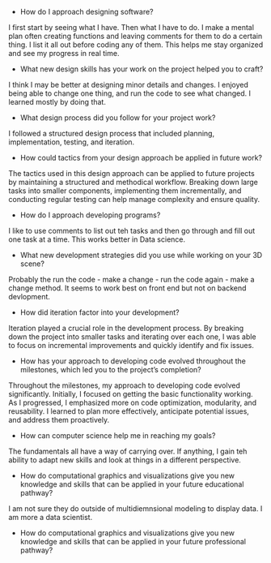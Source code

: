 - How do I approach designing software?

I first start by seeing what I have. Then what I have to do. I make a mental plan often creating functions and leaving comments for them to do a certain thing. I list it all out before coding any of them. This helps me stay organized and see my progress in real time. 

- What new design skills has your work on the project helped you to craft?

I think I may be better at designing minor details and changes. I enjoyed being able to change one thing, and run the code to see what changed. I learned mostly by doing that. 

- What design process did you follow for your project work?

I followed a structured design process that included planning, implementation, testing, and iteration.

- How could tactics from your design approach be applied in future work?

The tactics used in this design approach can be applied to future projects by maintaining a structured and methodical workflow. Breaking down large tasks into smaller components, implementing them incrementally, and conducting regular testing can help manage complexity and ensure quality. 

- How do I approach developing programs?

I like to use comments to list out teh tasks and then go through and fill out one task at a time. This works better in Data science. 

- What new development strategies did you use while working on your 3D scene?

Probably the run the code - make a change - run the code again - make a change method. It seems to work best on front end but not on backend devlopment.

- How did iteration factor into your development?

Iteration played a crucial role in the development process. By breaking down the project into smaller tasks and iterating over each one, I was able to focus on incremental improvements and quickly identify and fix issues. 

- How has your approach to developing code evolved throughout the milestones, which led you to the project’s completion?

Throughout the milestones, my approach to developing code evolved significantly. Initially, I focused on getting the basic functionality working. As I progressed, I emphasized more on code optimization, modularity, and reusability. I learned to plan more effectively, anticipate potential issues, and address them proactively.

- How can computer science help me in reaching my goals?

The fundamentals all have a way of carrying over. If anything, I gain teh ability to adapt new skills and look at things in a different perspective.

- How do computational graphics and visualizations give you new knowledge and skills that can be applied in your future educational pathway?

I am not sure they do outside of multidiemnsional modeling to display data. I am more a data scientist.

- How do computational graphics and visualizations give you new knowledge and skills that can be applied in your future professional pathway?


